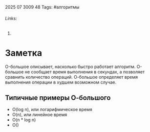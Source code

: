 2025 07 3009 48
Tags: #алгоритмы 
###### Links: 
1) 
# Заметка
O-большое описывает, насколько быстро работает алгоритм. O-большое не сообщает время выполнения в секундах, а позволяет  сравнить количество операций. О-большое определяет время выполнения операции в худшем возможном случае.
## Типичные примеры О-большого
- O(log n), или логарифмическое время
- O(n), или линейное время
- O(n * log n)
- O()